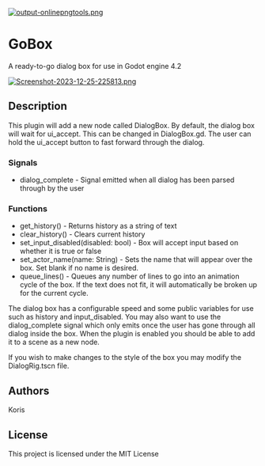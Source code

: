 [![output-onlinepngtools.png](https://i.postimg.cc/44Sdxk8L/output-onlinepngtools.png)](https://postimg.cc/xqLY67VM)
# GoBox

A ready-to-go dialog box for use in Godot engine 4.2

[![Screenshot-2023-12-25-225813.png](https://i.postimg.cc/KzJFdHQL/Screenshot-2023-12-25-225813.png)](https://postimg.cc/2bbPWTs8)

## Description

This plugin will add a new node called DialogBox.
By default, the dialog box will wait for ui_accept. This can be changed in DialogBox.gd.
The user can hold the ui_accept button to fast forward through the dialog.

### Signals
* dialog_complete - Signal emitted when all dialog has been parsed through by the user

### Functions
* get_history() - Returns history as a string of text
* clear_history() - Clears current history
* set_input_disabled(disabled: bool) - Box will accept input based on whether it is true or false
* set_actor_name(name: String) - Sets the name that will appear over the box. Set blank if no name is desired.
* queue_lines() - Queues any number of lines to go into an animation cycle of the box. If the text does not fit, it will automatically be broken up for the current cycle.

The dialog box has a configurable speed and some public variables for use such as history and input_disabled.
You may also want to use the dialog_complete signal which only emits once the user has gone through all dialog inside the box.
When the plugin is enabled you should be able to add it to a scene as a new node.

If you wish to make changes to the style of the box you may modify the DialogRig.tscn file.

## Authors

Koris

## License

This project is licensed under the MIT License

